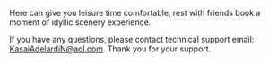 
Here can give you leisure time comfortable, rest with friends book a moment of idyllic scenery experience.

If you have any questions, please contact technical support email: KasaiAdelardiN@aol.com. Thank you for your support.
